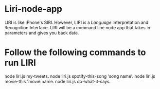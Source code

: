 # Liri-node-app
LIRI is like iPhone's SIRI. However, LIRI is a _Language_ Interpretation and Recognition Interface. LIRI will be a command line node app that takes in parameters and gives you back data.

# Follow the following commands to run LIRI
node liri.js my-tweets.
node liri.js spotify-this-song 'song name'.
node liri.js movie-this 'movie name.
node liri.js do-what-it-says.

